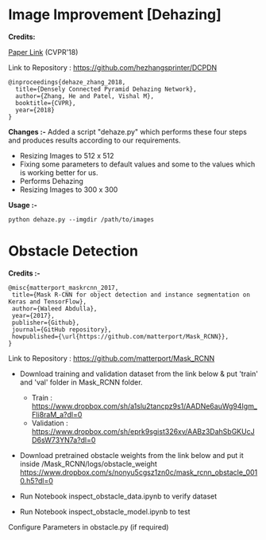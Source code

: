 # Image Improvement [Dehazing]

**Credits:**

[Paper Link](https://arxiv.org/abs/1803.08396) (CVPR'18)

Link to Repository : https://github.com/hezhangsprinter/DCPDN
```
@inproceedings{dehaze_zhang_2018,		
  title={Densely Connected Pyramid Dehazing Network},
  author={Zhang, He and Patel, Vishal M},
  booktitle={CVPR},
  year={2018}
} 
```

**Changes :-**
Added a script "dehaze.py" which performs these four steps and produces results according to our requirements.
* Resizing Images to 512 x 512
* Fixing some parameters to default values and some to the values which is working better for us.
* Performs Dehazing
* Resizing Images to 300 x 300

**Usage :-**
 ```
 python dehaze.py --imgdir /path/to/images
 ```
 
 # Obstacle Detection
 
 **Credits :-**
 
 ```
 @misc{matterport_maskrcnn_2017,
  title={Mask R-CNN for object detection and instance segmentation on Keras and TensorFlow},
  author={Waleed Abdulla},
  year={2017},
  publisher={Github},
  journal={GitHub repository},
  howpublished={\url{https://github.com/matterport/Mask_RCNN}},
}
```
Link to Repository : https://github.com/matterport/Mask_RCNN

* Download training and validation dataset from the link below & put 'train' and 'val' folder in Mask_RCNN folder.
  - Train : https://www.dropbox.com/sh/a1slu2tancpz9s1/AADNe6auWg94Igm_Fli8raM_a?dl=0
  - Validation : https://www.dropbox.com/sh/eprk9sgist326xv/AABz3DahSbGKUcJD6sW73YN7a?dl=0

* Download pretrained obstacle weights from the link below and put it inside /Mask_RCNN/logs/obstacle_weight
  https://www.dropbox.com/s/nonyu5cgsz1zn0c/mask_rcnn_obstacle_0010.h5?dl=0

* Run Notebook inspect_obstacle_data.ipynb to verify dataset

* Run Notebook inspect_obstacle_model.ipynb to test

Configure Parameters in obstacle.py (if required)
